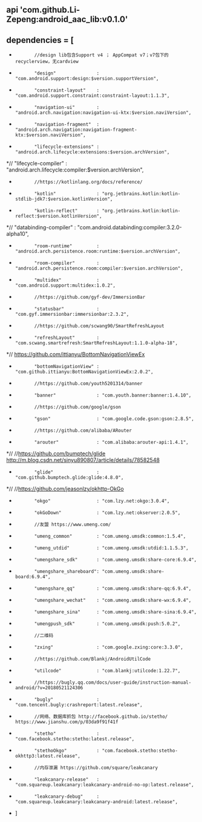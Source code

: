 ## api 'com.github.Li-Zepeng:android_aac_lib:v0.1.0'
## dependencies = [
*            //design lib包含Support v4 ； AppCompat v7；v7包下的recyclerview，无cardview
*            "design"               : "com.android.support:design:$version.supportVersion",
*            "constraint-layout"    : "com.android.support.constraint:constraint-layout:1.1.3",
*            "navigation-ui"        : "android.arch.navigation:navigation-ui-ktx:$version.naviVersion",
*            "navigation-fragment"  : "android.arch.navigation:navigation-fragment-ktx:$version.naviVersion",
*            "lifecycle-extensions" : "android.arch.lifecycle:extensions:$version.archVersion",
*//            "lifecycle-compiler"   : "android.arch.lifecycle:compiler:$version.archVersion",
*            //https://kotlinlang.org/docs/reference/
*            "kotlin"               : "org.jetbrains.kotlin:kotlin-stdlib-jdk7:$version.kotlinVersion",
*            "kotlin-reflect"       : "org.jetbrains.kotlin:kotlin-reflect:$version.kotlinVersion",
*//            "databinding-compiler" : "com.android.databinding:compiler:3.2.0-alpha10",
*            "room-runtime"         : "android.arch.persistence.room:runtime:$version.archVersion",
*            "room-compiler"        : "android.arch.persistence.room:compiler:$version.archVersion",
*            "multidex"             : "com.android.support:multidex:1.0.2",
*            //https://github.com/gyf-dev/ImmersionBar
*            "statusbar"            : "com.gyf.immersionbar:immersionbar:2.3.2",
*            //https://github.com/scwang90/SmartRefreshLayout
*            "refreshLayout"        : "com.scwang.smartrefresh:SmartRefreshLayout:1.1.0-alpha-18",
*//            https://github.com/ittianyu/BottomNavigationViewEx
*            "bottomNavigationView" : "com.github.ittianyu:BottomNavigationViewEx:2.0.2",
*            //https://github.com/youth5201314/banner
*            "banner"               : "com.youth.banner:banner:1.4.10",
*            //https://github.com/google/gson
*            "gson"                 : "com.google.code.gson:gson:2.8.5",
*            //https://github.com/alibaba/ARouter
*            "arouter"              : "com.alibaba:arouter-api:1.4.1",
*//            //https://github.com/bumptech/glide  http://m.blog.csdn.net/sinyu890807/article/details/78582548
*            "glide"                : "com.github.bumptech.glide:glide:4.8.0",
*//            //https://github.com/jeasonlzy/okhttp-OkGo
*            "okgo"                 : "com.lzy.net:okgo:3.0.4",
*            "okGoDown"             : "com.lzy.net:okserver:2.0.5",
*            //友盟 https://www.umeng.com/
*            "umeng_common"         : "com.umeng.umsdk:common:1.5.4",
*            "umeng_utdid"          : "com.umeng.umsdk:utdid:1.1.5.3",
*            "umengshare_sdk"       : "com.umeng.umsdk:share-core:6.9.4",
*            "umengshare_shareboard": "com.umeng.umsdk:share-board:6.9.4",
*            "umengshare_qq"        : "com.umeng.umsdk:share-qq:6.9.4",
*            "umengshare_wechat"    : "com.umeng.umsdk:share-wx:6.9.4",
*            "umengshare_sina"      : "com.umeng.umsdk:share-sina:6.9.4",
*            "umengpush_sdk"        : "com.umeng.umsdk:push:5.0.2",
*            //二维码
*            "zxing"                : "com.google.zxing:core:3.3.0",
*            //https://github.com/Blankj/AndroidUtilCode
*            "utilcode"             : "com.blankj:utilcode:1.22.7",
*            //https://bugly.qq.com/docs/user-guide/instruction-manual-android/?v=20180521124306
*            "bugly"                : "com.tencent.bugly:crashreport:latest.release",
*            //网络、数据库抓包 http://facebook.github.io/stetho/    https://www.jianshu.com/p/03da9f91f41f
*            "stetho"               : "com.facebook.stetho:stetho:latest.release",
*            "stethoOkgo"           : "com.facebook.stetho:stetho-okhttp3:latest.release",
*            //内存泄漏 https://github.com/square/leakcanary
*            "leakcanary-release"   : "com.squareup.leakcanary:leakcanary-android-no-op:latest.release",
*            "leakcanary-debug"     : "com.squareup.leakcanary:leakcanary-android:latest.release",
*    ]